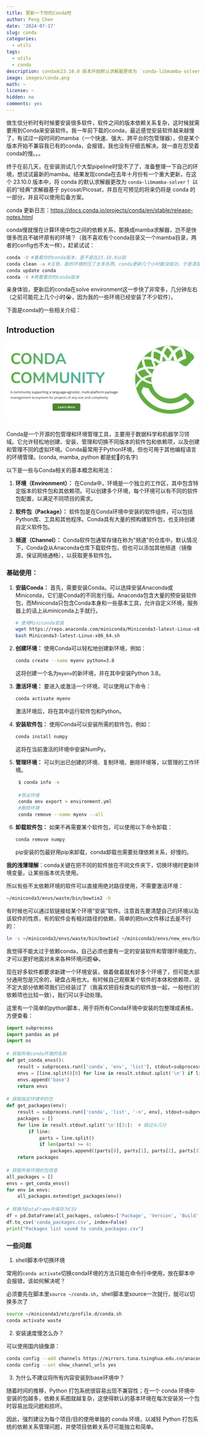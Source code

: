 ```yaml
---
title: 更新一下你的Conda吧
author: Peng Chen
date: '2024-07-17'
slug: conda
categories:
  - utils
tags:
  - utils
  - conda
description: conda从23.10.0 版本开始默认求解器更改为 `conda-libmamba-solver`，速度快了很多。
image: images/conda.png
math: ~
license: ~
hidden: no
comments: yes
---
```


做生信分析时有时候要安装很多软件，软件之间的版本依赖关系复杂，这时候就需要用到Conda来安装软件。我一年前下载的conda，最近感觉安装软件越来越慢了，有试过一段时间的mamba（一个快速、强大、跨平台的包管理器），但是某个版本开始不兼容我已有的conda，会报错，我也没有仔细去解决。就一直在忍受着conda的慢。。。

终于在前几天，在安装测试几个大型pipeline时受不了了，准备整理一下自己的环境，想试试最新的mamba。结果发现conda在去年十月份有一个重大更新，在这个 23.10.0 版本中，将 conda 的默认求解器更改为 `conda-libmamba-solver`！
以前的“经典”求解器基于 pycosat/Picosat，并且在可预见的将来仍将是 conda 的一部分，并且可以使用后备方案。

conda 更新日志：<https://docs.conda.io/projects/conda/en/stable/release-notes.html>

conda慢就慢在计算环境中包之间的依赖关系，那换成mamba求解器，岂不是快很多而且不破坏原有的环境？（我不喜欢有个conda目录又一个mamba目录，两者的config也不太一样），赶紧试试：

```bash
conda -V #看看你的conda版本，是不是在23.10.0以前
conda clean -a #注意，我的环境积压了太多东西，conda更新几个小时都没成功，于是清理了一下
conda update conda
conda -V #再看看你的conda版本
```

亲身体验，更新后的conda在solve environment这一步快了非常多，几分钟左右（之前可能花上几个小时😭，因为我的一些环境已经安装了不少软件）。

下面是conda的一些相关介绍：

## Introduction

<img src="images/conda.png" title=""/>

Conda是一个开源的包管理和环境管理工具，主要用于数据科学和机器学习领域。它允许轻松地创建、安装、管理和切换不同版本的软件包和依赖项，以及创建和管理不同的虚拟环境。Conda最常用于Python环境，但也可用于其他编程语言的环境管理。(conda, mamba, python 都是蛇🐍的名字)

以下是一些与Conda相关的基本概念和用法：

1. **环境（Environment）：** 在Conda中，环境是一个独立的工作区，其中包含特定版本的软件包和其依赖项。可以创建多个环境，每个环境可以有不同的软件包配置，以满足不同项目的需求。

2. **软件包（Package）：** 软件包是在Conda环境中安装的软件组件，可以包括Python库、工具和其他程序。Conda具有大量的预构建软件包，也支持创建自定义软件包。

3. **频道（Channel）：** Conda软件包通常存储在称为"频道"的仓库中。默认情况下，Conda会从Anaconda仓库下载软件包，但也可以添加其他频道（镜像源，保证网络通畅），以获取更多软件包。

### 基础使用：

1. **安装Conda：** 首先，需要安装Conda。可以选择安装Anaconda或Miniconda，它们是Conda的不同发行版。Anaconda包含大量的预安装软件包，而Miniconda只包含Conda本身和一些基本工具，允许自定义环境，服务器上的话上从miniconda上手就行。
    ```bash
    # 使用Miniconda安装
    wget https://repo.anaconda.com/miniconda/Miniconda3-latest-Linux-x86_64.sh
    bash Miniconda3-latest-Linux-x86_64.sh
    ```

2. **创建环境：** 使用Conda可以轻松地创建新环境，例如：
   ```bash
   conda create --name myenv python=3.8
   ```
   这将创建一个名为`myenv`的新环境，并在其中安装Python 3.8。

3. **激活环境：** 要进入或激活一个环境，可以使用以下命令：
   ```bash
   conda activate myenv
   ```
   激活环境后，将在其中运行软件包和Python。

4. **安装软件包：** 使用Conda可以安装所需的软件包，例如：
   ```bash
   conda install numpy
   ```

   这将在当前激活的环境中安装NumPy。

5. **管理环境：** 可以列出已创建的环境、复制环境、删除环境等，以管理的工作环境。
   ```bash
	$ conda info -e
	
	#导出环境
	conda env export > environment.yml
	#删除环境
	conda remove --name myenv --all
   ```
   
6. **卸载软件包：** 如果不再需要某个软件包，可以使用以下命令卸载：
    ```bash
    conda remove numpy
    ```
    pip安装的包最好用pip来卸载，conda卸载也需要处理依赖关系，好慢的。
    
    
**我的浅薄理解**：conda关键在把不同的软件放在不同文件夹下，切换环境时更新环境变量，让某些版本优先使用。

所以有些不太依赖环境的软件可以直接用绝对路径使用，不需要激活环境：

```bash
~/miniconda3/envs/waste/bin/bowtie2 -h
```

有时候也可以通过软链接给某个环境“安装”软件。注意首先要清楚自己的环境以及该软件的性质，有的软件会有相对路径的依赖，简单的把bin文件移过去是不行的：

```bash
ln -s ~/miniconda3/envs/waste/bin/bowtie2 ~/miniconda3/envs/new_env/bin/
```

我觉得不能太过于依赖conda，自己必须也要有一定的安装软件和管理环境能力，才可以更好地面对未来各种环境问题😂。

现在好多软件都要求新建一个环境安装，做着做着就有好多个环境了，但可能大部分通用包是冗余的，硬盘占用也大。有时候自己观察某个软件的本体和依赖项，说不定大部分依赖项我们已经装过了（我喜欢把目标类似的软件放一起，一般他们的依赖项也比较一致），我们可以手动处理。

这里有一个简单的python脚本，用于将所有Conda环境中安装的包整理成表格，方便查看：

```python
import subprocess
import pandas as pd
import os

# 获取所有conda环境的名称
def get_conda_envs():
    result = subprocess.run(['conda', 'env', 'list'], stdout=subprocess.PIPE, text=True)
    envs = [line.split()[0] for line in result.stdout.split('\n') if line and not line.startswith('#') and 'envs' in line]
    envs.append('base')
    return envs

# 获取指定环境中的包
def get_packages(env):
    result = subprocess.run(['conda', 'list', '-n', env], stdout=subprocess.PIPE, text=True)
    packages = []
    for line in result.stdout.split('\n')[3:]:  # 跳过头几行
        if line:
            parts = line.split()
            if len(parts) >= 4:
                packages.append((parts[0], parts[1], parts[2], parts[3], env))
    return packages

# 获取所有环境的包信息
all_packages = []
envs = get_conda_envs()
for env in envs:
    all_packages.extend(get_packages(env))

# 转换为DataFrame并保存为CSV
df = pd.DataFrame(all_packages, columns=['Package', 'Version', 'Build', 'Channel', 'Environment'])
df.to_csv('conda_packages.csv', index=False)
print("Packages list saved to conda_packages.csv")
```

### 一些问题

1. shell脚本中切换环境

常用的`conda activate`切换conda环境的方法只能在命令行中使用，放在脚本中会报错，该如何解决呢？

必须要先在脚本里`source ~/conda.sh`，shell脚本里source一次就行，就可以切换多次了
```bash
source ~/miniconda3/etc/profile.d/conda.sh
conda activate waste
```

2. 安装速度慢怎么办？

可以使用国内镜像源：
```bash
conda config --add channels https://mirrors.tuna.tsinghua.edu.cn/anaconda/pkgs/free/
conda config --set show_channel_urls yes
```

3. 为什么不建议将所有内容安装到base环境中？

随着时间的推移，Python 打包系统很容易出现不兼容性；在一个 conda 环境中安装的包越多，依赖关系图就越复杂，这使得默认的基本环境在每次安装另一个包时容易出现问题和损坏。

因此，强烈建议为每个项目/目的使用单独的 conda 环境，以减轻 Python 打包系统的依赖关系管理问题，并使项目依赖关系尽可能独立和简单。

